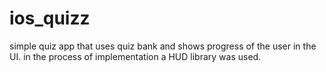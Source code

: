 # ios_quizz
simple quiz app that uses quiz bank and shows progress of the user in the UI. in the process of implementation a HUD library was used.
